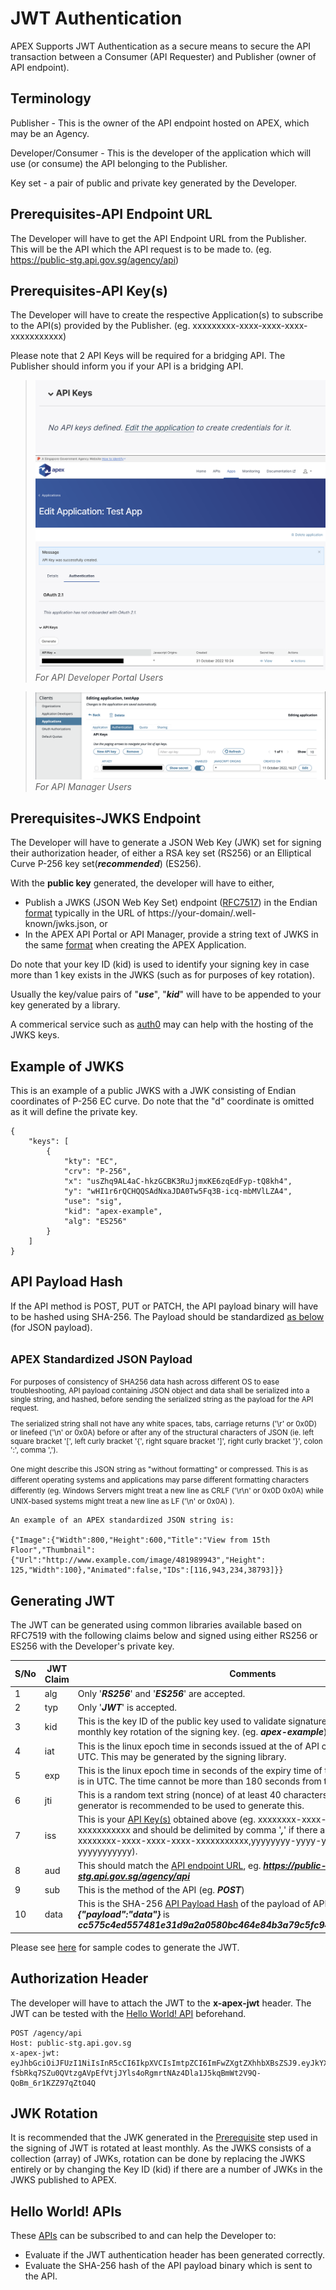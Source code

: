 # JWT Authentication

APEX Supports JWT Authentication as a secure means to secure the API transaction between a Consumer (API Requester) and Publisher (owner of API endpoint).

## Terminology

Publisher - This is the owner of the API endpoint hosted on APEX, which may be an Agency.

Developer/Consumer - This is the developer of the application which will use (or consume) the API belonging to the Publisher.

Key set - a pair of public and private key generated by the Developer.

## Prerequisites-API Endpoint URL

The Developer will have to get the API Endpoint URL from the Publisher.   This will be the API which the API request is to be made to.  (eg.  <https://public-stg.api.gov.sg/agency/api>)

## Prerequisites-API Key(s)

The Developer will have to create the respective Application(s) to subscribe to the API(s) provided by the Publisher.  (eg.  xxxxxxxxx-xxxx-xxxx-xxxx-xxxxxxxxxxx)

Please note that 2 API Keys will be required for a bridging API.  The Publisher should inform you if your API is a bridging API.

> ![Image](../dev/image/api-key-portal-1.png) ![Image](../dev/image/api-key-portal-2.png) *For API Developer Portal Users*

> ![Image](../dev/image/api-key-manager-1.png) *For API Manager Users*

## Prerequisites-JWKS Endpoint

The Developer will have to generate a JSON Web Key (JWK) set for signing their authorization header, of either a RSA key set (RS256) or an Elliptical Curve P-256 key set(***recommended***) (ES256).

With the **public key** generated, the developer will have to either,

- Publish a JWKS (JSON Web Key Set) endpoint ([RFC7517](https://www.rfc-editor.org/rfc/rfc7517#appendix-A.1)) in the Endian [format](#example-of-jwks) typically in the URL of https://your-domain/.well-known/jwks.json, or
- In the APEX API Portal or API Manager, provide a string text of JWKS in the same [format](#example-of-jwks) when creating the APEX Application.

Do note that your key ID (kid) is used to identify your signing key in case more than 1 key exists in the JWKS (such as for purposes of key rotation).

Usually the key/value pairs of "***use***", "***kid***" will have to be appended to your key generated by a library.

A commerical service such as [auth0](https://auth0.com/docs/secure/tokens/json-web-tokens/json-web-key-sets#:~:text=The%20JSON%20Web%20Key%20Set,signing%20JWTs%3A%20RS256%20and%20HS256.) may can help with the hosting of the JWKS keys.

## Example of JWKS
This is an example of a public JWKS with a JWK consisting of Endian coordinates of P-256 EC curve. Do note that the "d" coordinate is omitted as it will define the private key.
```
{
    "keys": [
        {
            "kty": "EC",
            "crv": "P-256",
            "x": "usZhq9AL4aC-hkzGCBK3RuJjmxKE6zqEdFyp-tQ8kh4",
            "y": "wHI1r6rQCHQQSAdNxaJDA0Tw5Fq3B-icq-mbMVlLZA4",
            "use": "sig",
            "kid": "apex-example",
            "alg": "ES256"
        }
    ]
}
```

<!-- TODO: Add image -->

## API Payload Hash

If the API method is POST, PUT or PATCH, the API payload binary will have to be hashed using SHA-256.  The Payload should be standardized [as below](#apex-standardized-json-payload) (for JSON payload).

<!-- TODO: Optionally Include Sample Code -->

## <small>**APEX Standardized JSON Payload**

For purposes of consistency of SHA256 data hash across different OS to ease troubleshooting, API payload containing JSON object and data shall be serialized into a single string, and hashed, before sending the serialized string as the payload for the API request.

The serialized string shall not have any white spaces, tabs, carriage returns ('\r' or 0x0D) or linefeed ('\n' or 0x0A) before or after any of the structural characters of JSON (ie.  left square bracket '[', left curly bracket '{', right square bracket ']', right curly bracket '}', colon ':', comma ',').

One might describe this JSON string as "without formatting" or compressed.
This is as different operating systems and applications may parse different formatting characters differently (eg.  Windows Servers might treat a new line as CRLF ('\r\n' or 0x0D 0x0A) while UNIX-based systems might treat a new line as LF ('\n' or 0x0A) ).</small>

```
An example of an APEX standardized JSON string is:

{"Image":{"Width":800,"Height":600,"Title":"View from 15th Floor","Thumbnail":{"Url":"http://www.example.com/image/481989943","Height": 125,"Width":100},"Animated":false,"IDs":[116,943,234,38793]}}
```

## Generating JWT

The JWT can be generated using common libraries available based on RFC7519 with the following claims below and signed using either RS256 or ES256 with the Developer's private key.

|S/No|JWT Claim|Comments|
|---|---|---|
|1  |alg|Only '***RS256***' and '***ES256***' are accepted.|
|2  |typ|Only '***JWT***' is accepted.|
|3  |kid|This is the key ID of the public key used to validate signature.  APEX recommends monthly key rotation of the signing key.  (eg.  ***apex-example***)|
|4  |iat|This is the linux epoch time in seconds issued at the of API call.  The time zone is in UTC. This may be generated by the signing library.|
|5  |exp|This is the linux epoch time in seconds of the expiry time of this JWT.  The time zone  is in UTC. The time cannot be more than 180 seconds from the ***iat***.|
|6  |jti|This is a random text string (nonce) of at least 40 characters.  A random UUIDv4 generator is recommended to be used to generate this.|
|7  |iss|This is your [API Key(s)](#prerequisites-api-keys) obtained above (eg.  xxxxxxxx-xxxx-xxxx-xxxx-xxxxxxxxxxx and should be delimited by comma '***,***' if there are 2 keys (eg.  xxxxxxxx-xxxx-xxxx-xxxx-xxxxxxxxxxx,yyyyyyyy-yyyy-yyyy-yyyy-yyyyyyyyyyy).|
|8  |aud|This should match the [API endpoint URL](#prerequisites-api-endpoint-url), eg.  ***https://public-stg.api.gov.sg/agency/api***|
|9  |sub|This is the method of the API (eg.  ***POST***)|
|10 |data|This is the SHA-256 [API Payload Hash](#api-payload-hash) of the payload of API.(eg.  SHA-256 hash of ***{"payload":"data"}*** is ***cc575c4ed557481e31d9a2a0580bc464e84b3a79c5fc94e4fd94ba33b3e54dbc***|

Please see [here](docs/sample-codes/jwt-auth.md) for sample codes to generate the JWT.

## Authorization Header

The developer will have to attach the JWT to the **x-apex-jwt** header.   The JWT can be tested with the [Hello World! API](docs/hello-world/jwt-auth.md) beforehand.

```
POST /agency/api
Host: public-stg.api.gov.sg
x-apex-jwt: eyJhbGciOiJFUzI1NiIsInR5cCI6IkpXVCIsImtpZCI6ImFwZXgtZXhhbXBsZSJ9.eyJkYXRhIjoiY2M1NzVjNGVkNTU3NDgxZTMxZDlhMmEwNTgwYmM0NjRlODRiM2E3OWM1ZmM5NGU0ZmQ5NGJhMzNiM2U1NGRiYyIsImlhdCI6MTY2NzAyMDM2MSwiZXhwIjoxNjY3MDIwNTQxLCJhdWQiOiJodHRwczovL3B1YmxpYy1zdGcuYXBpLmdvdi5zZy9hZ2VuY3kvYXBpIiwiaXNzIjoieHh4eHh4eHgteHh4eC14eHh4LXh4eHgteHh4eHh4eHh4eHgseXl5eXl5eXkteXl5eS15eXl5LXl5eXkteXl5eXl5eXl5eXkiLCJzdWIiOiJQT1NUIiwianRpIjoiZWZhNjZlMWQtNjNjMS00MGViLWFkMWMtZmVkMTQ5OGYxMWU3In0.UzQzgMlFWJ-fSbRkq7SZu0QVtzgAVpEfVtjJYls4oRgmrtNAz4Dla1J5kqBmWt2V9Q-QoBm_6r1KZZ97qZtO4Q
```

## JWK Rotation

It is recommended that the JWK generated in the [Prerequisite](#prerequisites-jwks-endpoint) step used in the signing of JWT is rotated at least monthly.   As the JWKS consists of a collection (array) of JWKs, rotation can be done by replacing the JWKS entirely or by changing the Key ID (kid) if there are a number of JWKs in the JWKS published to APEX.

## Hello World! APIs

These [APIs](docs/hello-world/jwt-auth.md) can be subscribed to and can help the Developer to:
- Evaluate if the JWT authentication header has been generated correctly.
- Evaluate the SHA-256 hash of the API payload binary which is sent to the API.
